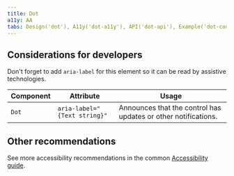 ```yaml
---
title: Dot
a11y: AA
tabs: Design('dot'), A11y('dot-a11y'), API('dot-api'), Example('dot-code'), Changelog('dot-changelog')
---
```


## Considerations for developers

Don't forget to add `aria-label` for this element so it can be read by assistive technologies.

| Component | Attribute                    | Usage                                                          |
| --------- | ---------------------------- | -------------------------------------------------------------- |
| `Dot`     | `aria-label="{Text string}"` | Announces that the control has updates or other notifications. |

## Other recommendations

See more accessibility recommendations in the common [Accessibility guide](/core-principles/a11y/a11y).
